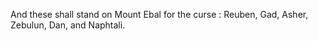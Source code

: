 And these shall stand on Mount Ebal for the curse : Reuben, Gad, Asher, Zebulun, Dan, and Naphtali.
